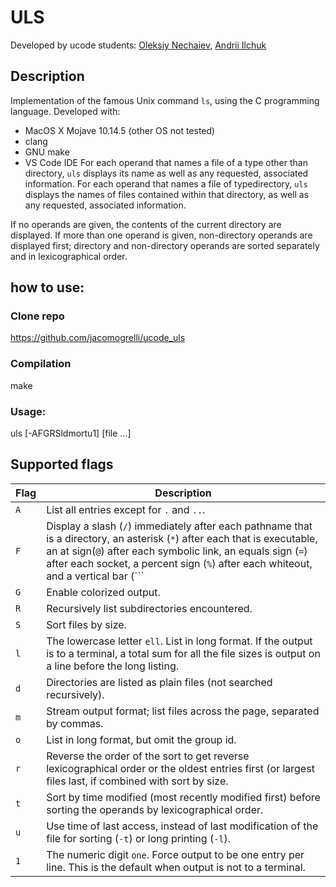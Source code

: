 # ULS

Developed by ucode students:
[Oleksiy Nechaiev](nechaeff@gmail.com), [Andrii Ilchuk](https://github.com/ailchuk)

## Description

Implementation of the famous Unix command ```ls```, using the C programming
language. Developed with: 
- MacOS X Mojave 10.14.5 (other OS not tested)
- clang
- GNU make
- VS Code IDE
For each operand that names a file of a type other than directory, ```uls```
displays its name as well as any requested, associated information.  For each
operand that names a file of typedirectory, ```uls``` displays the names of
files contained within that directory, as well as any requested, associated
information.

If no operands are given, the contents of the current directory are displayed.
If more than one operand is given, non-directory operands are displayed first;
directory and non-directory operands are sorted separately and in
lexicographical order.

## how to use:
### Clone repo
https://github.com/jacomogrelli/ucode_uls
### Compilation
make
### Usage:
uls [-AFGRSldmortu1] [file ...]

## Supported flags

|Flag|Description|
|----|------------------------------------------------------------------------|
|```A```|List all entries except for ```.``` and ```..```.|
|```F```|Display a slash (```/```) immediately after each pathname that is a directory, an asterisk (```*```) after each that is executable, an at sign(```@```) after each symbolic link, an equals sign (```=```) after each socket, a percent sign (```%```) after each whiteout, and a vertical bar (```|```)after each that is a FIFO.|
|```G```|Enable colorized output.|
|```R```|Recursively list subdirectories encountered.|
|```S```|Sort files by size.|
|```l```|The lowercase letter ```ell```. List in long format. If the output is to a terminal, a total sum for all the file sizes is output on a line before  the long listing.|
|```d```|Directories are listed as plain files (not searched recursively).|
|```m```|Stream output format; list files across the page, separated by   commas.|
|```o```|List in long format, but omit the group id.|
|```r```|Reverse the order of the sort to get reverse lexicographical order or the oldest entries first (or largest files last, if combined with sort by size.|
|```t```|Sort by time modified (most recently modified first) before sorting  the operands by lexicographical order.|
|```u```|Use time of last access, instead of last modification of the file for sorting (```-t```) or long printing (```-l```).|
|```1```|The numeric digit ```one```. Force output to be one entry per line. This is the default when output is not to a terminal.|
